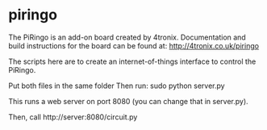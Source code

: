 piringo
=======
The PiRingo is an add-on board created by 4tronix.
Documentation and build instructions for the board can be found at:
http://4tronix.co.uk/piringo


The scripts here are to create an internet-of-things interface to control the PiRingo.

Put both files in the same folder
Then run:
sudo python server.py

This runs a web server on port 8080 (you can change that in server.py).

Then, call http://server:8080/circuit.py
